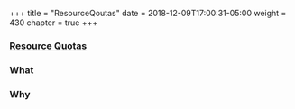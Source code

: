 +++
title = "ResourceQoutas"
date = 2018-12-09T17:00:31-05:00
weight = 430
chapter = true
+++


### [Resource Quotas](https://kubernetes.io/docs/tasks/administer-cluster/manage-resources/quota-memory-cpu-namespace/)


### What


### Why



